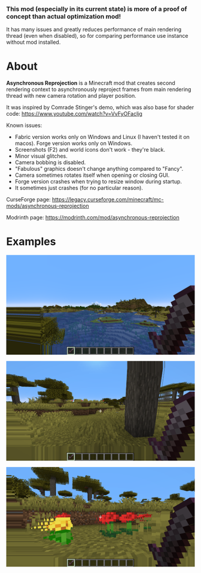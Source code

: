 ### This mod (especially in its current state) is more of a proof of concept than actual optimization mod!
It has many issues and greatly reduces performance of main rendering thread (even when disabled),
so for comparing performance use instance without mod installed.

# About
**Asynchronous Reprojection** is a Minecraft mod that creates second rendering context to asynchronously reproject frames from main rendering thread with new camera rotation and player position.

It was inspired by Comrade Stinger's demo, which was also base for shader code:
https://www.youtube.com/watch?v=VvFyOFacljg

Known issues:
- Fabric version works only on Windows and Linux (I haven't tested it on macos). Forge version works only on Windows.
- Screenshots (F2) and world icons don't work - they're black.
- Minor visual glitches.
- Camera bobbing is disabled.
- "Fabulous" graphics doesn't change anything compared to "Fancy".
- Camera sometimes rotates itself when opening or closing GUI.
- Forge version crashes when trying to resize window during startup.
- It sometimes just crashes (for no particular reason).

CurseForge page: https://legacy.curseforge.com/minecraft/mc-mods/asynchronous-reprojection

Modrinth page: https://modrinth.com/mod/asynchronous-reprojection

# Examples

![](https://raw.githubusercontent.com/mt1006/mc-ar-mod/_common/screenshots/example1.png)

![](https://raw.githubusercontent.com/mt1006/mc-ar-mod/_common/screenshots/example2.png)

![](https://raw.githubusercontent.com/mt1006/mc-ar-mod/_common/screenshots/example3.png)
